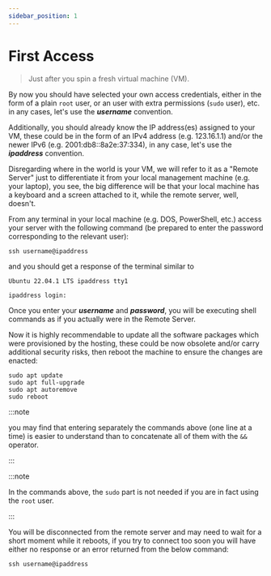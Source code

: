 ```yaml
---
sidebar_position: 1
---
```


# First Access

>Just after you spin a fresh virtual machine (VM).

By now you should have selected your own access credentials, either in the form of a plain `root` user, or an user with extra permissions (`sudo` user), etc. in any cases, let's use the ***username*** convention.

Additionally, you should already know the IP address(es) assigned to your VM, these could be in the form of an IPv4 address (e.g. 123.16.1.1) and/or the newer IPv6 (e.g. 2001:db8::8a2e:37:334), in any case, let's use the ***ipaddress*** convention.

Disregarding where in the world is your VM, we will refer to it as a "Remote Server" just to differentiate it from your local management machine (e.g. your laptop), you see, the big difference will be that your local machine has a keyboard and a screen attached to it, while the remote server, well, doesn't.

From any terminal in your local machine (e.g. DOS, PowerShell, etc.) access your server with the following command (be prepared to enter the password corresponding to the relevant user):

```shell
ssh username@ipaddress
```

and you should get a response of the terminal similar to 

```
Ubuntu 22.04.1 LTS ipaddress tty1

ipaddress login:
```

Once you enter your ***username*** and ***password***, you will be executing shell commands as if you actually were in the Remote Server.

Now it is highly recommendable to update all the software packages which were provisioned by the hosting, these could be now obsolete and/or carry additional security risks, then reboot the machine to ensure the changes are enacted:

```shell
sudo apt update
sudo apt full-upgrade
sudo apt autoremove
sudo reboot
```

:::note

you may find that entering separately the commands above (one line at a time) is easier to understand than to concatenate all of them with the `&&` operator.

:::

:::note

In the commands above, the `sudo` part is not needed if you are in fact using the `root` user.

:::

You will be disconnected from the remote server and may need to wait for a short moment while it reboots, if you try to connect too soon you will have either no response or an error returned from the below command:      

```shell
ssh username@ipaddress
```